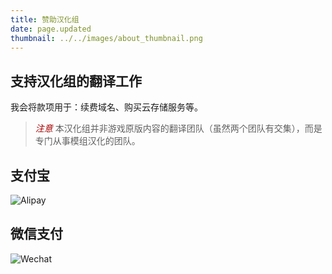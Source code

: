 ```yaml
---
title: 赞助汉化组
date: page.updated
thumbnail: ../../images/about_thumbnail.png
---
```

## 支持汉化组的翻译工作

我会将款项用于：续费域名、购买云存储服务等。

> <i class="fa fa-exclamation-triangle" aria-hidden="true" style="color:#a40000"> 注意</i>
本汉化组并非游戏原版内容的翻译团队（虽然两个团队有交集），而是专门从事模组汉化的团队。

## 支付宝
![Alipay](../../images/links/support_alipay.png)

## 微信支付
![Wechat](../../images/links/support_wechat.png)
